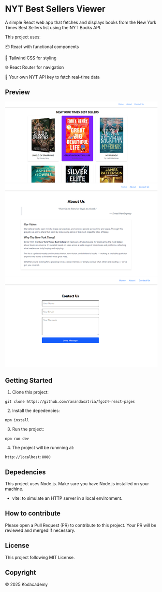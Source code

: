 # NYT Best Sellers Viewer

A simple React web app that fetches and displays books from the New York Times Best Sellers list using the NYT Books API.

This project uses:

📦 React with functional components

💨 Tailwind CSS for styling

🌐 React Router for navigation

🔑 Your own NYT API key to fetch real-time data

## Preview
![Preview](src/assets/home.png)
![Preview](src/assets/about.png)
![Preview](src/assets/contactus.png)



## Getting Started
1. Clone this project:
```
git clone https://github.com/ranandasatria/fgo24-react-pages
```

2. Install the depedencies:
```
npm install
```

3. Run the project:
```
npm run dev
```

4. The project will be runnning at:
``` 
http://localhost:8080
```

## Depedencies

This project uses Node.js. Make sure you have Node.js installed on your machine.

- vite: to simulate an HTTP server in a local environment.

## How to contribute

Please open a Pull Request (PR) to contribute to this project.
Your PR will be reviewed and merged if necessary.

## License

This project following MIT License.

## Copyright
&copy; 2025 Kodacademy


